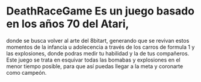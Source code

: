 # DeathRaceGame Es un juego basado en los años 70 del Atari, 
donde se busca volver al arte del 8bitart, 
generando que se revivan estos momentos de la infancia u adolecencia a través
de los carros de formula 1 y las explosiones, donde podras medir tu habilidad y la de tus compañeros.
Este juego se trata en esquivar todas las bomabas y explosiones en el menor tiempo posible, para que así puedas
llegar a la meta y coronarte como campeón.
